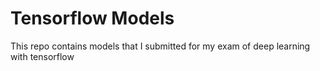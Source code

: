 # Tensorflow Models

This repo contains models that I submitted for my exam of deep learning with tensorflow
